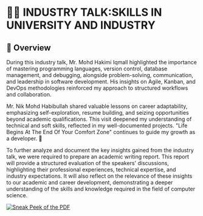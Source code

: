 # 🧑‍💻 INDUSTRY TALK:SKILLS IN UNIVERSITY AND INDUSTRY
## 📌 Overview 
During this industry talk, Mr. Mohd Hakimi Iqmall highlighted the importance of mastering programming languages, version control, database management, and debugging, alongside problem-solving, communication, and leadership in software development. His insights on Agile, Kanban, and DevOps methodologies reinforced my approach to structured workflows and collaboration.

Mr. Nik Mohd Habibullah shared valuable lessons on career adaptability, emphasizing self-exploration, resume building, and seizing opportunities beyond academic qualifications. This visit deepened my understanding of technical and soft skills, reflected in my well-documented projects. "Life Begins At The End Of Your Comfort Zone" continues to guide my growth as a developer. 🚀

To further analyze and document the key insights gained from the industry talk, we were required to prepare an academic writing report. This report will provide a structured evaluation of the speakers' discussions, highlighting their professional experiences, technical expertise, and industry expectations. It will also reflect on the relevance of these insights to our academic and career development, demonstrating a deeper understanding of the skills and knowledge required in the field of computer science.

[![Sneak Peek of the PDF]()](https://github.com/nrathrhabs/images/blob/main/Newsletter%20ASG%204.pdf)
